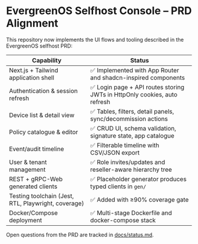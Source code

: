 # EvergreenOS Selfhost Console – PRD Alignment

This repository now implements the UI flows and tooling described in the EvergreenOS selfhost PRD:

| Capability | Status |
|------------|--------|
| Next.js + Tailwind application shell | ✅ Implemented with App Router and shadcn-inspired components |
| Authentication & session refresh | ✅ Login page + API routes storing JWTs in HttpOnly cookies, auto refresh |
| Device list & detail view | ✅ Tables, filters, detail panels, sync/decommission actions |
| Policy catalogue & editor | ✅ CRUD UI, schema validation, signature state, app catalogue |
| Event/audit timeline | ✅ Filterable timeline with CSV/JSON export |
| User & tenant management | ✅ Role invites/updates and reseller-aware hierarchy tree |
| REST + gRPC-Web generated clients | ✅ Placeholder generator produces typed clients in `gen/` |
| Testing toolchain (Jest, RTL, Playwright, coverage) | ✅ Added with ≥90% coverage gate |
| Docker/Compose deployment | ✅ Multi-stage Dockerfile and docker-compose stack |

Open questions from the PRD are tracked in [docs/status.md](status.md).
